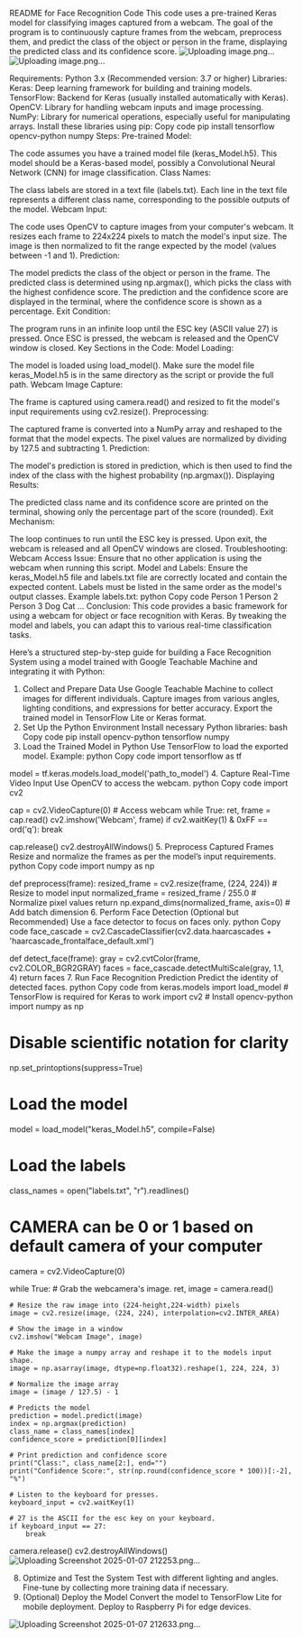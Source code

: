 README for Face Recognition Code
This code uses a pre-trained Keras model for classifying images captured from a webcam. The goal of the program is to continuously capture frames from the webcam, preprocess them, and predict the class of the object or person in the frame, displaying the predicted class and its confidence score.
![Uploading image.png…]()
![Uploading image.png…]()

Requirements:
Python 3.x (Recommended version: 3.7 or higher)
Libraries:
Keras: Deep learning framework for building and training models.
TensorFlow: Backend for Keras (usually installed automatically with Keras).
OpenCV: Library for handling webcam inputs and image processing.
NumPy: Library for numerical operations, especially useful for manipulating arrays.
Install these libraries using pip:
Copy code
pip install tensorflow opencv-python numpy
Steps:
Pre-trained Model:

The code assumes you have a trained model file (keras_Model.h5). This model should be a Keras-based model, possibly a Convolutional Neural Network (CNN) for image classification.
Class Names:

The class labels are stored in a text file (labels.txt). Each line in the text file represents a different class name, corresponding to the possible outputs of the model.
Webcam Input:

The code uses OpenCV to capture images from your computer's webcam. It resizes each frame to 224x224 pixels to match the model's input size. The image is then normalized to fit the range expected by the model (values between -1 and 1).
Prediction:

The model predicts the class of the object or person in the frame. The predicted class is determined using np.argmax(), which picks the class with the highest confidence score.
The prediction and the confidence score are displayed in the terminal, where the confidence score is shown as a percentage.
Exit Condition:

The program runs in an infinite loop until the ESC key (ASCII value 27) is pressed. Once ESC is pressed, the webcam is released and the OpenCV window is closed.
Key Sections in the Code:
Model Loading:

The model is loaded using load_model(). Make sure the model file keras_Model.h5 is in the same directory as the script or provide the full path.
Webcam Image Capture:

The frame is captured using camera.read() and resized to fit the model's input requirements using cv2.resize().
Preprocessing:

The captured frame is converted into a NumPy array and reshaped to the format that the model expects. The pixel values are normalized by dividing by 127.5 and subtracting 1.
Prediction:

The model's prediction is stored in prediction, which is then used to find the index of the class with the highest probability (np.argmax()).
Displaying Results:

The predicted class name and its confidence score are printed on the terminal, showing only the percentage part of the score (rounded).
Exit Mechanism:

The loop continues to run until the ESC key is pressed. Upon exit, the webcam is released and all OpenCV windows are closed.
Troubleshooting:
Webcam Access Issue: Ensure that no other application is using the webcam when running this script.
Model and Labels: Ensure the keras_Model.h5 file and labels.txt file are correctly located and contain the expected content. Labels must be listed in the same order as the model's output classes.
Example labels.txt:
python
Copy code
Person 1
Person 2
Person 3
Dog
Cat
...
Conclusion:
This code provides a basic framework for using a webcam for object or face recognition with Keras. By tweaking the model and labels, you can adapt this to various real-time classification tasks.

Here’s a structured step-by-step guide for building a Face Recognition System using a model trained with Google Teachable Machine and integrating it with Python:

1. Collect and Prepare Data
Use Google Teachable Machine to collect images for different individuals.
Capture images from various angles, lighting conditions, and expressions for better accuracy.
Export the trained model in TensorFlow Lite or Keras format.
2. Set Up the Python Environment
Install necessary Python libraries:
bash
Copy code
pip install opencv-python tensorflow numpy
3. Load the Trained Model in Python
Use TensorFlow to load the exported model.
Example:
python
Copy code
import tensorflow as tf

model = tf.keras.models.load_model('path_to_model')
4. Capture Real-Time Video Input
Use OpenCV to access the webcam.
python
Copy code
import cv2

cap = cv2.VideoCapture(0)  # Access webcam
while True:
    ret, frame = cap.read()
    cv2.imshow('Webcam', frame)
    if cv2.waitKey(1) & 0xFF == ord('q'):
        break

cap.release()
cv2.destroyAllWindows()
5. Preprocess Captured Frames
Resize and normalize the frames as per the model’s input requirements.
python
Copy code
import numpy as np

def preprocess(frame):
    resized_frame = cv2.resize(frame, (224, 224))  # Resize to model input
    normalized_frame = resized_frame / 255.0       # Normalize pixel values
    return np.expand_dims(normalized_frame, axis=0)  # Add batch dimension
6. Perform Face Detection (Optional but Recommended)
Use a face detector to focus on faces only.
python
Copy code
face_cascade = cv2.CascadeClassifier(cv2.data.haarcascades + 'haarcascade_frontalface_default.xml')

def detect_face(frame):
    gray = cv2.cvtColor(frame, cv2.COLOR_BGR2GRAY)
    faces = face_cascade.detectMultiScale(gray, 1.1, 4)
    return faces
7. Run Face Recognition Prediction
Predict the identity of detected faces.
python
Copy code
from keras.models import load_model  # TensorFlow is required for Keras to work
import cv2  # Install opencv-python
import numpy as np

# Disable scientific notation for clarity
np.set_printoptions(suppress=True)

# Load the model
model = load_model("keras_Model.h5", compile=False)

# Load the labels
class_names = open("labels.txt", "r").readlines()

# CAMERA can be 0 or 1 based on default camera of your computer
camera = cv2.VideoCapture(0)

while True:
    # Grab the webcamera's image.
    ret, image = camera.read()

    # Resize the raw image into (224-height,224-width) pixels
    image = cv2.resize(image, (224, 224), interpolation=cv2.INTER_AREA)

    # Show the image in a window
    cv2.imshow("Webcam Image", image)

    # Make the image a numpy array and reshape it to the models input shape.
    image = np.asarray(image, dtype=np.float32).reshape(1, 224, 224, 3)

    # Normalize the image array
    image = (image / 127.5) - 1

    # Predicts the model
    prediction = model.predict(image)
    index = np.argmax(prediction)
    class_name = class_names[index]
    confidence_score = prediction[0][index]

    # Print prediction and confidence score
    print("Class:", class_name[2:], end="")
    print("Confidence Score:", str(np.round(confidence_score * 100))[:-2], "%")

    # Listen to the keyboard for presses.
    keyboard_input = cv2.waitKey(1)

    # 27 is the ASCII for the esc key on your keyboard.
    if keyboard_input == 27:
        break

camera.release()
cv2.destroyAllWindows()
![Uploading Screenshot 2025-01-07 212253.png…]()

8. Optimize and Test the System
Test with different lighting and angles.
Fine-tune by collecting more training data if necessary.
9. (Optional) Deploy the Model
Convert the model to TensorFlow Lite for mobile deployment.
Deploy to Raspberry Pi for edge devices.

![Uploading Screenshot 2025-01-07 212633.png…]()



